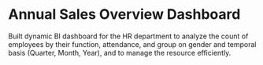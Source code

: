 # Annual Sales Overview Dashboard
 Built dynamic BI dashboard for the HR department to analyze the count of employees by their function, attendance, and group on gender and temporal basis (Quarter, Month, Year), and to manage the resource efficiently.
